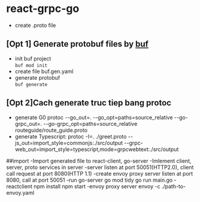 # react-grpc-go
- create .proto file
## [Opt 1] Generate protobuf files by [buf](https://github.com/bufbuild/buf)
  - init buf project \
  `buf mod init`
  - create file buf.gen.yaml 
  - generate protobuf \
  `buf generate`
## [Opt 2]Cach generate truc tiep bang protoc
 - generate G0
   protoc --go_out=. --go_opt=paths=source_relative --go-grpc_out=. --go-grpc_opt=paths=source_relative routeguide/route_guide.proto
 - generate Typescript:
   protoc -I=. ./greet.proto --js_out=import_style=commonjs:./src/output --grpc-web_out=import_style=typescript,mode=grpcwebtext:./src/output
   
##import
-Import generated file to react-client, go-server
-Imlement client, server, proto services in server
-server listen at port 50051(HTTP2.0), client call request at port 8080(HTTP 1.1)
-create envoy proxy server listen at port 8080, call at port 50051
-run go-server
  go mod tidy
  go run main.go
-reactclient
  npm install
  npm start
-envoy proxy server
  envoy -c ./path-to-envoy.yaml

